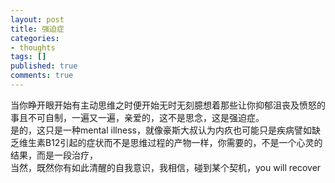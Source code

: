 ```yaml
---
layout: post
title: 强迫症
categories:
- thoughts
tags: []
published: true
comments: true
---
```

<p>当你睁开眼开始有主动思维之时便开始无时无刻臆想着那些让你抑郁沮丧及愤怒的事且不可自制，一遍又一遍，亲爱的，这不是思念，这是强迫症。<br />是的，这只是一种mental illness，就像豪斯大叔认为内疚也可能只是疾病譬如缺乏维生素B12引起的症状而不是思维过程的产物一样，你需要的，不是一个心灵的结果，而是一段治疗，<br />当然，既然你有如此清醒的自我意识，我相信，碰到某个契机，you will recover</p>
